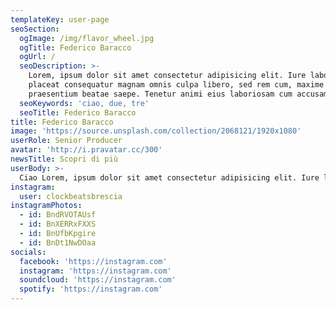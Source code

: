 ```yaml
---
templateKey: user-page
seoSection:
  ogImage: /img/flavor_wheel.jpg
  ogTitle: Federico Baracco
  ogUrl: /
  seoDescription: >-
    Lorem, ipsum dolor sit amet consectetur adipisicing elit. Iure laboriosam
    placeat consequatur magnam omnis culpa libero, sed rem cum, maxime veniam
    praesentium beatae saepe. Tenetur animi eius laboriosam cum accusamus.
  seoKeywords: 'ciao, due, tre'
  seoTitle: Federico Baracco
title: Federico Baracco
image: 'https://source.unsplash.com/collection/2068121/1920x1080'
userRole: Senior Producer
avatar: 'http://i.pravatar.cc/300'
newsTitle: Scopri di più
userBody: >-
  Ciao Lorem, ipsum dolor sit amet consectetur adipisicing elit. Iure laboriosam placeat consequatur magnam omnis culpa libero, sed rem cum, maxime veniam praesentium beatae saepe. Tenetur animi eius laboriosam cum accusamus.
instagram:
  user: clockbeatsbrescia
instagramPhotos:
  - id: BndRVOTAUsf
  - id: BnXERRxFXXS
  - id: BnUfbKpgire
  - id: BnDt1NwDOaa
socials:
  facebook: 'https://instagram.com'
  instagram: 'https://instagram.com'
  soundcloud: 'https://instagram.com'
  spotify: 'https://instagram.com'
---
```


